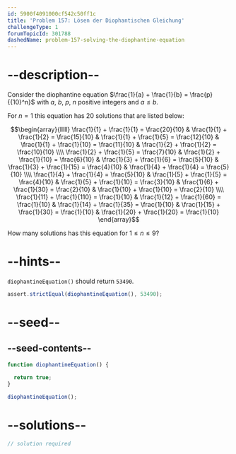 ```yaml
---
id: 5900f4091000cf542c50ff1c
title: 'Problem 157: Lösen der Diophantischen Gleichung'
challengeType: 1
forumTopicId: 301788
dashedName: problem-157-solving-the-diophantine-equation
---
```


# --description--

Consider the diophantine equation $\frac{1}{a} + \frac{1}{b} = \frac{p}{{10}^n}$ with $a$, $b$, $p$, $n$ positive integers and $a ≤ b$.

For $n = 1$ this equation has 20 solutions that are listed below:

$$\begin{array}{lllll} \frac{1}{1}  + \frac{1}{1}  = \frac{20}{10} & \frac{1}{1} + \frac{1}{2}  = \frac{15}{10} & \frac{1}{1}  + \frac{1}{5}  = \frac{12}{10} & \frac{1}{1} + \frac{1}{10} = \frac{11}{10} & \frac{1}{2}  + \frac{1}{2}  = \frac{10}{10} \\\\
  \frac{1}{2}  + \frac{1}{5}  = \frac{7}{10}   & \frac{1}{2} + \frac{1}{10} = \frac{6}{10} & \frac{1}{3}  + \frac{1}{6}  = \frac{5}{10}   & \frac{1}{3} + \frac{1}{15} = \frac{4}{10} & \frac{1}{4}  + \frac{1}{4}  = \frac{5}{10} \\\\
  \frac{1}{4}  + \frac{1}{4}  = \frac{5}{10}  & \frac{1}{5}  + \frac{1}{5}  = \frac{4}{10} & \frac{1}{5}  + \frac{1}{10} = \frac{3}{10}  & \frac{1}{6}  + \frac{1}{30} = \frac{2}{10} & \frac{1}{10} + \frac{1}{10} = \frac{2}{10} \\\\
  \frac{1}{11} + \frac{1}{110} = \frac{1}{10} & \frac{1}{12} + \frac{1}{60}  = \frac{1}{10} & \frac{1}{14} + \frac{1}{35}  = \frac{1}{10} & \frac{1}{15} + \frac{1}{30}  = \frac{1}{10} & \frac{1}{20} + \frac{1}{20}  = \frac{1}{10} \end{array}$$

How many solutions has this equation for $1 ≤ n ≤ 9$?

# --hints--

`diophantineEquation()` should return `53490`.

```js
assert.strictEqual(diophantineEquation(), 53490);
```

# --seed--

## --seed-contents--

```js
function diophantineEquation() {

  return true;
}

diophantineEquation();
```

# --solutions--

```js
// solution required
```
